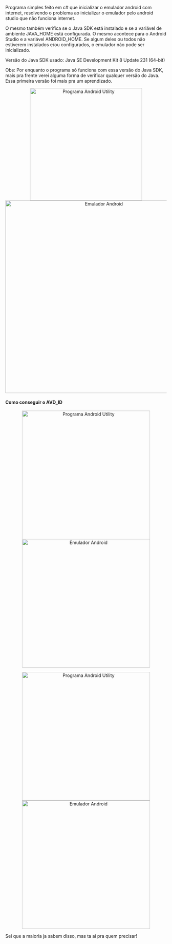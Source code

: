 Programa simples feito em c# que inicializar o emulador android com internet, resolvendo o problema ao inicializar o emulador pelo android studio que não funciona internet.

O mesmo também verifica se o Java SDK está instalado e se a variável de ambiente JAVA_HOME está configurada. O mesmo acontece para o Android Studio e a variável ANDROID_HOME. Se algum deles ou todos não estiverem instalados e/ou configurados, o emulador não pode ser inicializado.

Versão do Java SDK usado: Java SE Development Kit 8 Update 231 (64-bit)

Obs: Por enquanto o programa só funciona com essa versão do Java SDK, mais pra frente verei alguma forma de verificar qualquer versão do Java. Essa primeira versão foi mais pra um aprendizado.



<p align="center">
  <img src="https://imagizer.imageshack.com/img922/2847/6qLSfM.png" width="350" alt="Programa Android Utility">
  <img src="https://imagizer.imageshack.com/img923/6949/ZBDQQL.png" width="600" alt="Emulador Android">
</p>


#### Como conseguir o AVD_ID

<p align="center">
  <img src="https://imagizer.imageshack.com/img924/834/06E1jd.png" width="400" alt="Programa Android Utility">
  <img src="https://imagizer.imageshack.com/img922/7594/cedYs4.png" width="400" alt="Emulador Android">
</p>

<p align="center">
  <img src="https://imagizer.imageshack.com/img922/3804/Bybdav.png" width="400" alt="Programa Android Utility">
  <img src="https://imagizer.imageshack.com/img923/8716/InR7M0.png" width="400" alt="Emulador Android">
</p>

Sei que a maioria ja sabem disso, mas ta ai pra quem precisar!